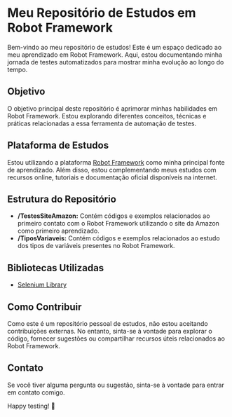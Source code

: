 # Meu Repositório de Estudos em Robot Framework

Bem-vindo ao meu repositório de estudos! Este é um espaço dedicado ao meu aprendizado em Robot Framework. Aqui, estou documentando minha jornada de testes automatizados para mostrar minha evolução ao longo do tempo.

## Objetivo

O objetivo principal deste repositório é aprimorar minhas habilidades em Robot Framework. Estou explorando diferentes conceitos, técnicas e práticas relacionadas a essa ferramenta de automação de testes.

## Plataforma de Estudos

Estou utilizando a plataforma [Robot Framework](https://robotframework.org/) como minha principal fonte de aprendizado. Além disso, estou complementando meus estudos com recursos online, tutoriais e documentação oficial disponíveis na internet.

## Estrutura do Repositório

- **/TestesSiteAmazon:** Contém códigos e exemplos relacionados ao primeiro contato com o Robot Framework utilizando o site da Amazon como primeiro aprendizado.
- **/TiposVariaveis:** Contém códigos e exemplos relacionados ao estudo dos tipos de variáveis presentes no Robot Framework.

## Bibliotecas Utilizadas

- [Selenium Library](https://github.com/robotframework/SeleniumLibrary/)

## Como Contribuir

Como este é um repositório pessoal de estudos, não estou aceitando contribuições externas. No entanto, sinta-se à vontade para explorar o código, fornecer sugestões ou compartilhar recursos úteis relacionados ao Robot Framework.

## Contato

Se você tiver alguma pergunta ou sugestão, sinta-se à vontade para entrar em contato comigo.

Happy testing! 🤖